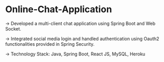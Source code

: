 # Online-Chat-Application


-> Developed a multi-client chat application using Spring Boot and Web Socket. 

-> Integrated social media login and handled authentication using Oauth2 functionalities provided in Spring Security.

-> Technology Stack: Java, Spring Boot, React JS, MySQL, Heroku

